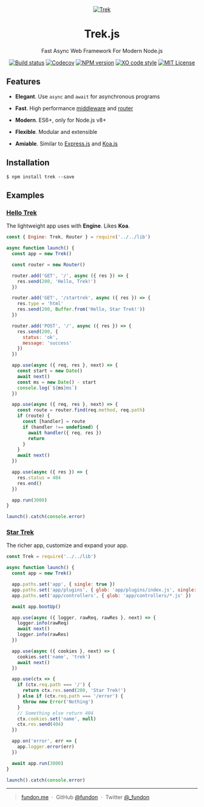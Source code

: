 <div align="center">

<p><a href="https://camo.githubusercontent.com/16aa0232aa5d0e57a0632d37d11a1ba7c814f364/687474703a2f2f7472656b6a732e636f6d2f696d616765732f7472656b2d6c6f676f2e737667" target="_blank"><img src="https://camo.githubusercontent.com/16aa0232aa5d0e57a0632d37d11a1ba7c814f364/687474703a2f2f7472656b6a732e636f6d2f696d616765732f7472656b2d6c6f676f2e737667" alt="Trek" data-canonical-src="http://trekjs.com/images/trek-logo.svg" style="max-width:100%"></a></p>

<h1><a id="user-content-trek" class="anchor" href="#trek" aria-hidden="true"><span class="octicon octicon-link"></span></a>Trek.js</h1>

<p>Fast Async Web Framework For Modern Node.js</p>

<p>
  <a href="https://travis-ci.org/trekjs/trek"><img src="https://img.shields.io/travis/trekjs/trek.svg" alt="Build status"></a>
  <a href="https://codecov.io/gh/trekjs/trek"><img src="https://codecov.io/gh/trekjs/trek/branch/master/graph/badge.svg" alt="Codecov"></a>
  <a href="https://npmjs.org/package/trek"><img src="https://img.shields.io/npm/v/trek.svg" alt="NPM version"></a>
  <a href="https://github.com/sindresorhus/xo"><img src="https://img.shields.io/badge/code_style-XO-5ed9c7.svg" alt="XO code style"></a>
  <a href="https://www.npmjs.com/package/trek"><img src="https://img.shields.io/badge/license-MIT-green.svg" alt="MIT License"></a>
</p>

</div>


## Features

* **Elegant**. Use `async` and `await` for asynchronous programs

* **Fast**. High performance [middleware][] and [router][]

* **Modern**. ES6+, only for Node.js v8+

* **Flexible**. Modular and extensible

* **Amiable**. Similar to [Express.js][] and [Koa.js][]


## Installation

```console
$ npm install trek --save
```


## Examples

### [Hello Trek](examples/hello-world/index.js)

The lightweight app uses with **Engine**. Likes **Koa**.

```js
const { Engine: Trek, Router } = require('../../lib')

async function launch() {
  const app = new Trek()

  const router = new Router()

  router.add('GET', '/', async ({ res }) => {
    res.send(200, 'Hello, Trek!')
  })

  router.add('GET', '/startrek', async ({ res }) => {
    res.type = 'html'
    res.send(200, Buffer.from('Hello, Star Trek!'))
  })

  router.add('POST', '/', async ({ res }) => {
    res.send(200, {
      status: 'ok',
      message: 'success'
    })
  })

  app.use(async ({ req, res }, next) => {
    const start = new Date()
    await next()
    const ms = new Date() - start
    console.log(`${ms}ms`)
  })

  app.use(async ({ req, res }, next) => {
    const route = router.find(req.method, req.path)
    if (route) {
      const [handler] = route
      if (handler !== undefined) {
        await handler({ req, res })
        return
      }
    }
    await next()
  })

  app.use(async ({ res }) => {
    res.status = 404
    res.end()
  })

  app.run(3000)
}

launch().catch(console.error)
```

### [Star Trek](examples/startrek/app.js)

The richer app, customize and expand your app.

```js
const Trek = require('../../lib')

async function launch() {
  const app = new Trek()

  app.paths.set('app', { single: true })
  app.paths.set('app/plugins', { glob: 'app/plugins/index.js', single: true })
  app.paths.set('app/controllers', { glob: 'app/controllers/*.js' })

  await app.bootUp()

  app.use(async ({ logger, rawReq, rawRes }, next) => {
    logger.info(rawReq)
    await next()
    logger.info(rawRes)
  })

  app.use(async ({ cookies }, next) => {
    cookies.set('name', 'trek')
    await next()
  })

  app.use(ctx => {
    if (ctx.req.path === '/') {
      return ctx.res.send(200, 'Star Trek!')
    } else if (ctx.req.path === '/error') {
      throw new Error('Nothing')
    }
    // Something else return 404
    ctx.cookies.set('name', null)
    ctx.res.send(404)
  })

  app.on('error', err => {
    app.logger.error(err)
  })

  await app.run(3000)
}

launch().catch(console.error)
```


---

> [fundon.me](https://fundon.me) &nbsp;&middot;&nbsp;
> GitHub [@fundon](https://github.com/fundon) &nbsp;&middot;&nbsp;
> Twitter [@_fundon](https://twitter.com/_fundon)


[trek]: https://trekjs.com/
[express.js]: http://expressjs.com
[koa.js]:  http://koajs.com
[middleware]: https://github.com/trekjs/middleware
[router]: https://github.com/trekjs/router
